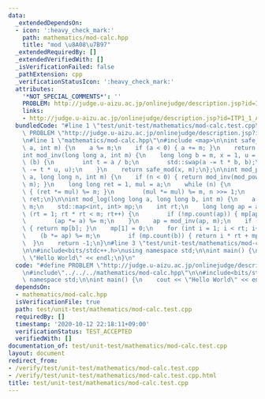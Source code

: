 ```yaml
---
data:
  _extendedDependsOn:
  - icon: ':heavy_check_mark:'
    path: mathematics/mod-calc.hpp
    title: "mod \u8A08\u7B97"
  _extendedRequiredBy: []
  _extendedVerifiedWith: []
  _isVerificationFailed: false
  _pathExtension: cpp
  _verificationStatusIcon: ':heavy_check_mark:'
  attributes:
    '*NOT_SPECIAL_COMMENTS*': ''
    PROBLEM: http://judge.u-aizu.ac.jp/onlinejudge/description.jsp?id=ITP1_1_A&lang=ja
    links:
    - http://judge.u-aizu.ac.jp/onlinejudge/description.jsp?id=ITP1_1_A&lang=ja
  bundledCode: "#line 1 \"test/unit-test/mathematics/mod-calc.test.cpp\"\n#define\
    \ PROBLEM \"http://judge.u-aizu.ac.jp/onlinejudge/description.jsp?id=ITP1_1_A&lang=ja\"\
    \n#line 1 \"mathematics/mod-calc.hpp\"\n#include <map>\n\nint safe_mod(long long\
    \ a, int m) {\n    a %= m;\n    if (a < 0) { a += m; }\n    return a;\n};\n\n\
    int mod_inv(long long a, int m) {\n    long long b = m, x = 1, u = 0;\n    while\
    \ (b) {\n        int t = a / b;\n        std::swap(a -= t * b, b);\n        std::swap(x\
    \ -= t * u, u);\n    }\n    return safe_mod(x, m);\n};\n\nint mod_pow(long long\
    \ a, long long n, int m) {\n    if (n < 0) { return mod_inv(mod_pow(a, -n, m),\
    \ m); }\n    long long ret = 1, mul = a;\n    while (n) {\n        if (n & 1)\
    \ { (ret *= mul) %= m; }\n        (mul *= mul) %= m, n >>= 1;\n    }\n    return\
    \ ret;\n}\n\nint mod_log(long long a, long long b, int m) {\n    a %= m, b %=\
    \ m;\n    std::map<int, int> mp;\n    int rt;\n    long long ap = a;\n    for\
    \ (rt = 1; rt * rt < m; rt++) {\n        if (!mp.count(ap)) { mp[ap] = rt; }\n\
    \        (ap *= a) %= m;\n    }\n    ap = mod_inv(ap, m);\n    if (mp.count(b))\
    \ { return mp[b]; }\n    mp[1] = 0;\n    for (int i = 1; i < rt; i++) {\n    \
    \    (b *= ap) %= m;\n        if (mp.count(b)) { return i * rt + mp[b]; }\n  \
    \  }\n    return -1;\n}\n#line 3 \"test/unit-test/mathematics/mod-calc.test.cpp\"\
    \n\n#include<bits/stdc++.h>\nusing namespace std;\n\nint main() {\n    cout <<\
    \ \"Hello World\" << endl;\n}\n"
  code: "#define PROBLEM \"http://judge.u-aizu.ac.jp/onlinejudge/description.jsp?id=ITP1_1_A&lang=ja\"\
    \n#include\"../../../mathematics/mod-calc.hpp\"\n\n#include<bits/stdc++.h>\nusing\
    \ namespace std;\n\nint main() {\n    cout << \"Hello World\" << endl;\n}"
  dependsOn:
  - mathematics/mod-calc.hpp
  isVerificationFile: true
  path: test/unit-test/mathematics/mod-calc.test.cpp
  requiredBy: []
  timestamp: '2020-10-12 22:18:11+09:00'
  verificationStatus: TEST_ACCEPTED
  verifiedWith: []
documentation_of: test/unit-test/mathematics/mod-calc.test.cpp
layout: document
redirect_from:
- /verify/test/unit-test/mathematics/mod-calc.test.cpp
- /verify/test/unit-test/mathematics/mod-calc.test.cpp.html
title: test/unit-test/mathematics/mod-calc.test.cpp
---
```

